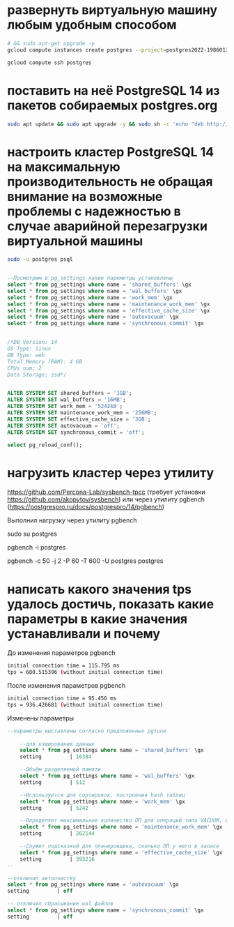 # развернуть виртуальную машину любым удобным способом

```bash
# && sudo apt-get upgrade -y
gcloud compute instances create postgres --project=postgres2022-19860123 --zone=us-central1-a --machine-type=e2-medium --network-interface=network-tier=PREMIUM,subnet=default --maintenance-policy=MIGRATE --service-account=945627251304-compute@developer.gserviceaccount.com --scopes=https://www.googleapis.com/auth/devstorage.read_only,https://www.googleapis.com/auth/logging.write,https://www.googleapis.com/auth/monitoring.write,https://www.googleapis.com/auth/servicecontrol,https://www.googleapis.com/auth/service.management.readonly,https://www.googleapis.com/auth/trace.append --create-disk=auto-delete=yes,boot=yes,device-name=instance-1,image=projects/ubuntu-os-cloud/global/images/ubuntu-2004-focal-v20220303a,mode=rw,size=10,type=projects/postgres2022-19860123/zones/us-central1-a/diskTypes/pd-ssd --no-shielded-secure-boot --shielded-vtpm --shielded-integrity-monitoring --reservation-affinity=any
```

```bash
gcloud compute ssh postgres
```

# поставить на неё PostgreSQL 14 из пакетов собираемых postgres.org

```bash
sudo apt update && sudo apt upgrade -y && sudo sh -c 'echo "deb http://apt.postgresql.org/pub/repos/apt $(lsb_release -cs)-pgdg main" > /etc/apt/sources.list.d/pgdg.list' && wget --quiet -O - https://www.postgresql.org/media/keys/ACCC4CF8.asc | sudo apt-key add - && sudo apt-get update && sudo apt-get -y install postgresql-14
```

# настроить кластер PostgreSQL 14 на максимальную производительность не обращая внимание на возможные проблемы с надежностью в случае аварийной перезагрузки виртуальной машины

```bash
sudo -u postgres psql
```

```SQL

--Посмотрим в pg_settings какие пареметры установлены
select * from pg_settings where name = 'shared_buffers' \gx
select * from pg_settings where name = 'wal_buffers' \gx
select * from pg_settings where name = 'work_mem' \gx
select * from pg_settings where name = 'maintenance_work_mem' \gx
select * from pg_settings where name = 'effective_cache_size' \gx
select * from pg_settings where name = 'autovacuum' \gx
select * from pg_settings where name = 'synchronous_commit' \gx


/*DB Version: 14
OS Type: linux
DB Type: web
Total Memory (RAM): 4 GB
CPUs num: 2
Data Storage: ssd*/


ALTER SYSTEM SET shared_buffers = '1GB';
ALTER SYSTEM SET wal_buffers = '16MB';
ALTER SYSTEM SET work_mem = '5242kB';
ALTER SYSTEM SET maintenance_work_mem = '256MB';
ALTER SYSTEM SET effective_cache_size = '3GB';
ALTER SYSTEM SET autovacuum = 'off';
ALTER SYSTEM SET synchronous_commit = 'off';

select pg_reload_conf();
```

# нагрузить кластер через утилиту
https://github.com/Percona-Lab/sysbench-tpcc (требует установки
https://github.com/akopytov/sysbench) или через утилиту pgbench (https://postgrespro.ru/docs/postgrespro/14/pgbench)

Выполнил нагрузку через утилиту pgbench

sudo su postgres

pgbench -i postgres

pgbench -c 50 -j 2 -P 60 -T 600 -U postgres postgres


# написать какого значения tps удалось достичь, показать какие параметры в какие значения устанавливали и почему

До изменения параметров pgbench 

```bash
initial connection time = 115.795 ms
tps = 680.515396 (without initial connection time)
```

После изменения параметров pgbench

```bash
initial connection time = 95.456 ms
tps = 936.426681 (without initial connection time)
```

Изменены параметры

```sql
--параметры выставлены согласно предложенных pgtune
    
    --для кэширования данных
    select * from pg_settings where name = 'shared_buffers' \gx
    setting         | 16384

    --Объём разделяемой памяти
    select * from pg_settings where name = 'wal_buffers' \gx
    setting         | 512

    --Используется для сортировок, построения hash таблиц
    select * from pg_settings where name = 'work_mem' \gx
    setting         | 5242

    --Определяет максимальное количество ОП для операций типа VACUUM, CREATE INDEX, CREATE FOREIGN KEY.
    select * from pg_settings where name = 'maintenance_work_mem' \gx
    setting         | 262144

    --Служит подсказкой для планировщика, сколько ОП у него в запасе
    select * from pg_settings where name = 'effective_cache_size' \gx
    setting         | 393216
--

--отключил автоочистку
select * from pg_settings where name = 'autovacuum' \gx
setting         | off 

-- отключил сбрасывание wal файлов
select * from pg_settings where name = 'synchronous_commit' \gx
setting         | off

```